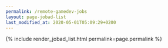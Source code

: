 ```yaml
---
permalink: /remote-gamedev-jobs
layout: page-jobad-list
last_modified_at: 2020-05-01T05:09:29+0200
---
```

{% include render_jobad_list.html permalink=page.permalink %}
